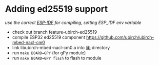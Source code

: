 # Adding ed25519 support

_use the correct [ESP-IDF](https://github.com/pycom/pycom-esp-idf) for compiling, setting ESP_IDF env variable_

- check out branch feature-ubirch-ed25519
- compile ESP32 ed25519 component https://github.com/ubirch/ubirch-mbed-nacl-cm0
- link libubirch-mbed-nacl-cm0.a into [lib](lib) directory
- run `make BOARD=GPY` (for gPy module)
- run `make BOARD=GPY flash` to flash to module